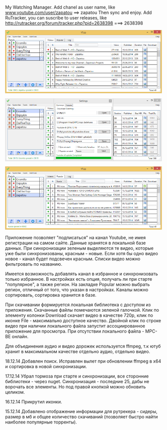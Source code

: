 ﻿My Watching Manager.
Add chanel as user name, like www.youtube.com/user/zapatou ==> zapatou
Then sync and enjoy.
Add RuTracker, you can suscribe to user releases, like http://rutracker.org/forum/tracker.php?pid=2638398 ===> 2638398

![Main Window](https://raw.githubusercontent.com/v0vc/Ytub/master/Screens/main.png)

![Settings](https://raw.githubusercontent.com/v0vc/Ytub/master/Screens/settings.png)

![Popular](https://raw.githubusercontent.com/v0vc/Ytub/master/Screens/popular.png)

Приложение позволяет "подписаться" на канал Youtube, не имея регистрации на самом сайте. Данные хранятся в локальной базе данных. 
При синхронизации зеленым выделяются те видео, которые уже были синхронизованы, красным - новые. 
Если хотя бы одно видео новое - канал будет подсвечен красным. Списки видео можно фильтровать по названию.

Имеется возможность добавлять канал в избранное и синхронизовать только избранное.
В настройках есть опция, получать ли при старте "популярное", а также регион. На закладке Popular можно выбрать регион, отличный от того, что указан в настройках.
Каналы можно сортировать, сортировка хранится в базе.

При скачивании формируется локальная библиотека с доступом из приложения. Скачанные файлы помечаются зеленой галочкой. 
Клик по элементу колонки Download скачает видео в качестве 720р, клик по иконке File - максимально доступное качество.
Двойной клик по строке видео при наличии локального файла запустит ассоциированное приложение для просмотра. При отсутствии локального файла - MPC-BE онлайн.

Для объединения аудио и видео дорожек используется ffmpeg, т.к ютуб хранит в максимальном качестве отдельно аудио, отдельно видео.

18.12.14
Добавлен поиск. Исправлен вылет при обновлении ffmpeg в x64 и сортировка в новой синхронизации.

17.12.14
Убрал тормоза при старте и синхронизации, все сторонние библиотеки - через nuget. Синхронизация - последние 25, дабы не ворочать все элементы. Но под правой кнопкой можно обновить целиком.

16.12.14
Прикрутил иконки.

15.12.14
Добавлено отображение информации для рутрекера - сидеры, размер в мб и общее количество скачиваний (позволяет быстро найти наиболее популярные торренты).